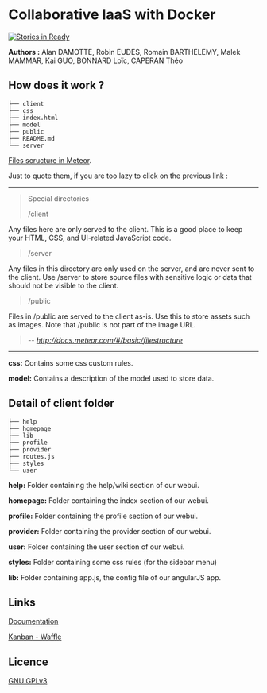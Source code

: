 Collaborative IaaS with Docker
==============================

[![Stories in Ready](https://badge.waffle.io/EudesRobin/iaas-collaboratif.png?label=ready&title=Ready)](https://waffle.io/EudesRobin/iaas-collaboratif)

**Authors :** 
Alan DAMOTTE, Robin EUDES, Romain BARTHELEMY, Malek MAMMAR, Kai GUO, BONNARD Loïc, CAPERAN Théo


How does it work ?
---------------
    ├── client
    ├── css
    ├── index.html
    ├── model
    ├── public
    ├── README.md
    └── server

[Files scructure in Meteor](http://docs.meteor.com/#/basic/filestructure).

Just to quote them, if you are too lazy to click on the previous link :

----------

> Special directories
>
> /client
>
Any files here are only served to the client. This is a good place to keep your HTML, CSS, and UI-related JavaScript code.
>
> /server
>
Any files in this directory are only used on the server, and are never sent to the client. Use /server to store source files with sensitive logic or data that should not be visible to the client.
>
> /public
>
Files in /public are served to the client as-is. Use this to store assets such as images. Note that /public is not part of the image URL.
>
> -- <cite> http://docs.meteor.com/#/basic/filestructure</cite>

----------

**css:**
Contains some css custom rules.

**model:**
Contains a description of the model used to store data.

Detail of client folder
-----------------------
    ├── help
    ├── homepage
    ├── lib
    ├── profile
    ├── provider
    ├── routes.js
    ├── styles
    └── user

**help:**
Folder containing the help/wiki section of our webui.

**homepage:**
Folder containing the index section of our webui.

**profile:**
Folder containing the profile section of our webui.

**provider:**
Folder containing the provider section of our webui.

**user:**
Folder containing the user section of our webui.

**styles:**
Folder containing some css rules (for the sidebar menu)

**lib:**
Folder containing app.js, the config file of our angularJS app.


Links
-------
[Documentation](http://air.imag.fr/index.php/Projets-2015-2016-IaaS_Docker)

[Kanban - Waffle](https://waffle.io/EudesRobin/iaas-collaboratif)

Licence
-------
[GNU GPLv3](https://www.gnu.org/licenses/gpl-3.0.fr.html)